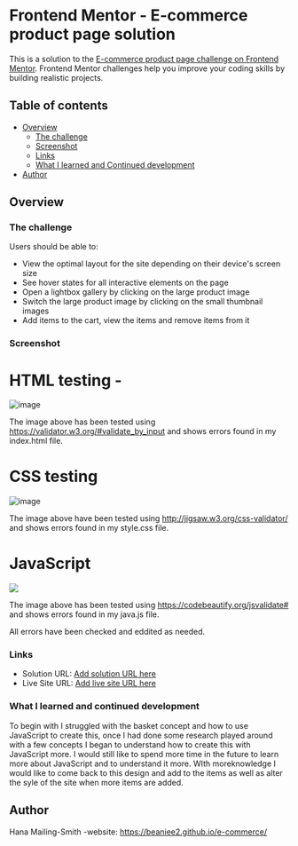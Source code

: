 # Frontend Mentor - E-commerce product page solution

This is a solution to the [E-commerce product page challenge on Frontend Mentor](https://www.frontendmentor.io/challenges/ecommerce-product-page-UPsZ9MJp6). Frontend Mentor challenges help you improve your coding skills by building realistic projects.

## Table of contents

- [Overview](#overview)
  - [The challenge](#the-challenge)
  - [Screenshot](#screenshot)
  - [Links](#links)
  - [What I learned and Continued development](#what-i-learned)
- [Author](#author)

## Overview

### The challenge

Users should be able to:

- View the optimal layout for the site depending on their device's screen size
- See hover states for all interactive elements on the page
- Open a lightbox gallery by clicking on the large product image
- Switch the large product image by clicking on the small thumbnail images
- Add items to the cart, view the items and remove items from it

### Screenshot

# HTML testing - 
![image](https://github.com/Beaniee2/e-commerce/assets/144044444/4817c8a5-700e-45ad-a67c-af73fff5bcb4)


The image above has been tested using https://validator.w3.org/#validate_by_input and shows errors found in my index.html file. 

# CSS testing 
![image](https://github.com/Beaniee2/e-commerce/assets/144044444/efc4f2e8-8a0c-40c2-a124-2821ec3752c8)


The image above have been tested using http://jigsaw.w3.org/css-validator/ and shows errors found in my style.css file. 

# JavaScript 
![](image-2.png)

The image above has been tested using https://codebeautify.org/jsvalidate# and shows errors found in my java.js file. 


All errors have been checked and eddited as needed. 

### Links

- Solution URL: [Add solution URL here](https://your-solution-url.com)
- Live Site URL: [Add live site URL here](https://your-live-site-url.com)


### What I learned and continued development
To begin with I struggled with the basket concept and how to use JavaScript to create this, once I had done some research played around with a few concepts I began to understand how to create this with JavaScript more. I would still like to spend more time in the future to learn more about JavaScript and to understand it more. WIth moreknowledge I would like to come back to this design and add to the items as well as alter the syle of the site when more items are added. 



## Author
Hana Mailing-Smith -website: https://beaniee2.github.io/e-commerce/
